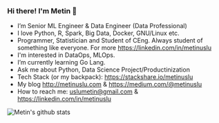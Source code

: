 ### Hi there! I'm Metin 👋

- I’m Senior ML Engineer & Data Engineer (Data Professional)
- I love Python, R, Spark, Big Data, Docker, GNU/Linux etc.  
- Programmer, Statistician and Student of CEng. Always student of something like everyone. For more https://linkedin.com/in/metinuslu
- I'm interested in DataOps, MLOps.
- I’m currently learning Go Lang.
- Ask me about Python, Data Science Project/Productinization
- Tech Stack (or my backpack): https://stackshare.io/metinuslu  
- My blog http://metinuslu.com & https://medium.com/@metinuslu
- How to reach me: uslumetin@gmail.com & https://linkedin.com/in/metinuslu  

![Metin's github stats](https://github-readme-stats.vercel.app/api?username=metinuslu)

<!--
[![](https://img.shields.io/badge/linkedin-%230077B5.svg?&style=for-the-badge&logo=linkedin&logoColor=white)](https://www.linkedin.com/in/metinuslu/)
[![](https://img.shields.io/badge/medium-%2312100E.svg?&style=for-the-badge&logo=medium&logoColor=white)](https://medium.com/@metinuslu)  
[![](https://img.shields.io/twitter/follow/uslumetin?style=social)](https://www.twitter.com/uslumetin)  
[![](https://img.shields.io/github/followers/metinuslu?style=social)](https://www.github.com/metinuslu)  
-->

<!--
**metinuslu/metinuslu** is a ✨ _special_ ✨ repository because its `README.md` (this file) appears on your GitHub profile.
Here are some ideas to get you started:
- 🔭 I’m currently working on ...
- 🌱 I’m currently learning ...
- 👯 I’m looking to collaborate on ...
- 🤔 I’m looking for help with ...
- 💬 Ask me about ...
- 📫 How to reach me: ...
- 😄 Pronouns: ...
- ⚡ Fun fact: ...
-->
